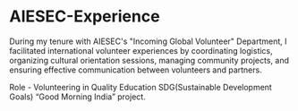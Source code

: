 # AIESEC-Experience
During my tenure with AIESEC's "Incoming Global Volunteer" Department, 
I facilitated international volunteer experiences by coordinating logistics, organizing cultural orientation sessions, managing community projects, 
and ensuring effective communication between volunteers and partners.

Role - 
Volunteering in Quality Education SDG(Sustainable Development Goals) “Good Morning India” project.
